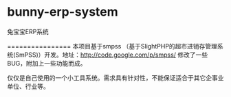 bunny-erp-system
================

兔宝宝ERP系统

================
 本项目基于smpss （基于SlightPHP的超市进销存管理系统(SmPSS)）开发。地址：http://code.google.com/p/smpss/
 修改了一些BUG，附加上一些功能而成。

 仅仅是自己使用的一个小工具系统。需求具有针对性，不能保证适合于其它企事业单位、行业等。